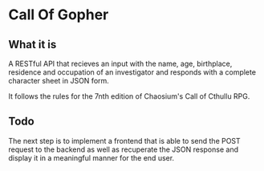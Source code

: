 # Call Of Gopher

## What it is

A RESTful API that recieves an input with the name, age, birthplace, residence and occupation of an investigator and responds with a complete character sheet in JSON form. 

It follows the rules for the 7nth edition of Chaosium's Call of Cthullu RPG.


## Todo 

The next step is to implement a frontend that is able to send the POST request to the backend as well as recuperate the JSON response and display it in a meaningful manner for the end user.
